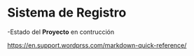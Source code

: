 <h1>Sistema de Registro</h1>

-Estado del **Proyecto** en contrucción

https://en.support.wordprss.com/markdown-quick-reference/
